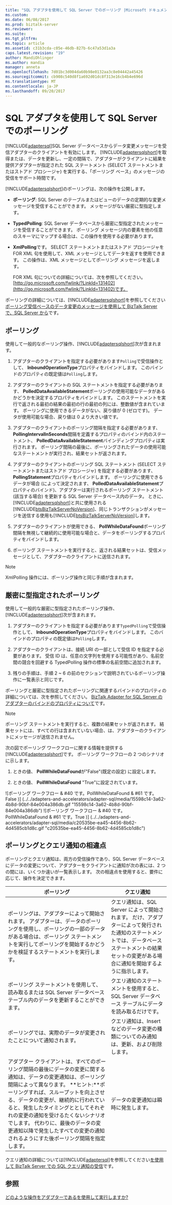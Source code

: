 ```yaml
---
title: "SQL アダプタを使用して SQL Server でのポーリング |Microsoft ドキュメント"
ms.custom: 
ms.date: 06/08/2017
ms.prod: biztalk-server
ms.reviewer: 
ms.suite: 
ms.tgt_pltfrm: 
ms.topic: article
ms.assetid: c31b3cda-c05e-46db-827b-6c47a53d1a3a
caps.latest.revision: "19"
author: MandiOhlinger
ms.author: mandia
manager: anneta
ms.openlocfilehash: 7d01bc3d004da60b98e0132aa3c8e04442a45426
ms.sourcegitcommit: cb908c540d8f1a692d01dc8f313e16cb4b4e696d
ms.translationtype: MT
ms.contentlocale: ja-JP
ms.lasthandoff: 09/20/2017
---
```

# <a name="polling-in-sql-server-using-the-sql-adapter"></a>SQL アダプタを使用して SQL Server でのポーリング
[!INCLUDE[adaptersql](../../includes/adaptersql-md.md)]SQL Server データベースからデータ変更メッセージを受信アダプターのクライアントを有効にします。 [!INCLUDE[adaptersqlshort](../../includes/adaptersqlshort-md.md)]を取得または、データを更新し、一定の間隔で、アダプターがクライアントに結果を提供アダプターが指定された SQL ステートメント (SELECT ステートメントまたはストアド プロシージャ) を実行する、「ポーリング ベース」のメッセージの受信をサポート時間です。  
  
 [!INCLUDE[adaptersqlshort](../../includes/adaptersqlshort-md.md)]のポーリングは、次の操作を公開します。  
  
-   **ポーリング**: SQL Server のテーブルまたはビューのデータの定期的な変更メッセージを受信することができます。 メッセージがない厳密に型指定します。  
  
-   **TypedPolling**: SQL Server データベースから厳密に型指定されたメッセージを受信することができます。 ポーリング メッセージ内の要素を他の任意のスキーマにマップする場合は、この操作を使用する必要があります。  
  
-   **XmlPolling**です。 SELECT ステートメントまたはストアド プロシージャを FOR XML 句を使用して、XML メッセージとしてデータを返すを使用できます。 この操作は、XML メッセージとしてポーリング メッセージを返します。  
  
     FOR XML 句についての詳細については、次を参照してください。 [http://go.microsoft.com/fwlink/?LinkId=131402](http://go.microsoft.com/fwlink/?LinkId=131402)です。  
  
 ポーリングの詳細については、[!INCLUDE[adaptersqlshort](../../includes/adaptersqlshort-md.md)]を参照してください[ポーリング受信ベースのデータ変更のメッセージを使用して BizTalk Server で、SQL Server から](../../adapters-and-accelerators/adapter-sql/receive-polling-based-data-changed-messages-from-sql-server-using-biztalk.md)です。  
  
## <a name="polling"></a>ポーリング  
 使用して一般的なポーリング操作、[!INCLUDE[adaptersqlshort](../../includes/adaptersqlshort-md.md)]次が含まれます。  
  
1.  アダプターのクライアントを指定する必要があります`Polling`で受信操作として、 **InboundOperationType**プロパティをバインドします。 このバインドのプロパティの既定値は`Polling`します。  
  
2.  アダプターのクライアントの SQL ステートメントを指定する必要があります、 **PolledDataAvailableStatement**ポーリングの使用可能なデータがあるかどうかを決定するプロパティをバインドします。 このステートメントを実行で返される最初の結果の最初の行の最初の列には、整数値が含まれています。 ポーリングに使用できるデータがない、戻り値が 0 (ゼロです)。 データが使用可能な場合、戻り値は 0 より大きい値です。  
  
3.  アダプターのクライアントのポーリング間隔を指定する必要があります、 **PollingIntervalInSeconds**間隔を定義するプロパティのバインド内のステートメント、 **PolledDataAvailableStatement**バインディングプロパティは実行されます。 ポーリング間隔の最後に、ポーリングされたデータの使用可能なステートメントが実行され、結果セットが返されます。  
  
4.  アダプターのクライアントのポーリング SQL ステートメント (SELECT ステートメントまたはストアド プロシージャ) を指定する必要があります、 **PollingStatement**プロパティをバインドします。 ポーリングに使用できるデータが場合 (によって決定されます、 **PolledDataAvailableStatement**プロパティのバインド)、アダプターは実行されるポーリング ステートメント (該当する場合) を更新する SQL Server データベース内のデータ。 ときに、[!INCLUDE[adaptersqlshort](../../includes/adaptersqlshort-md.md)]と共に使用される[!INCLUDE[btsBizTalkServerNoVersion](../../includes/btsbiztalkservernoversion-md.md)]、同じトランザクションがメッセージを送信する使用も[!INCLUDE[btsBizTalkServerNoVersion](../../includes/btsbiztalkservernoversion-md.md)]します。  
  
5.  アダプターのクライアントが使用できる、 **PollWhileDataFound**ポーリング間隔を無視して継続的に使用可能な場合と、データをポーリングするプロパティをバインドします。  
  
6.  ポーリング ステートメントを実行すると、返される結果セットは、受信メッセージとして、アダプターのクライアントに送信されます。  
  
> [!NOTE]
>  XmlPolling 操作には、ポーリング操作と同じ手順が含まれます。  
  
## <a name="strongly-typed-polling"></a>厳密に型指定されたポーリング  
 使用して一般的な厳密に型指定されたポーリング操作、[!INCLUDE[adaptersqlshort](../../includes/adaptersqlshort-md.md)]次が含まれます。  
  
1.  アダプターのクライアントを指定する必要があります`TypedPolling`で受信操作として、 **InboundOperationType**プロパティをバインドします。 このバインドのプロパティの既定値は`Polling`します。  
  
2.  アダプターのクライアントは、接続 URI の一部として受信 ID を指定する必要があります。 受信 ID は、任意の文字列を使用する可能性があり、名前空間の競合を回避する TypedPolling 操作の標準の名前空間に追加されます。  
  
3.  残りの手順は、手順 2 ~ 6 の前のセクションで説明されているポーリング操作に一覧表示と同じです。  
  
 ポーリングと厳密に型指定されたポーリングに関連するバインドのプロパティの詳細については、次を参照してください。 [BizTalk Adapter for SQL Server のアダプターのバインドのプロパティについて](../../adapters-and-accelerators/adapter-sql/read-about-the-biztalk-adapter-for-sql-server-adapter-binding-properties.md)です。  
  
> [!NOTE]
>  ポーリング ステートメントを実行すると、複数の結果セットが返されます。 結果セットには、すべての行は含まれていない場合、は、アダプターのクライアントにメッセージが送信されません。  
  
 次の図でポーリング ワークフローに関する情報を提供する[!INCLUDE[adaptersqlshort](../../includes/adaptersqlshort-md.md)]です。 ポーリング ワークフローの 2 つのシナリオに示します。  
  
1.  ときの値、 **PollWhileDataFound**が"False"(既定の設定) に設定します。  
  
2.  ときの値、 **PollWhileDataFound** "True"に設定されています。  
  
 ![ポーリング ワークフロー & #40 です。PollWhileDataFound & #61 です。False &#41;] (../../adapters-and-accelerators/adapter-sql/media/15598c14-3a62-4b8d-90bf-84e004a386db.gif "15598c14-3a62-4b8d-90bf-84e004a386db") ![ポーリング ワークフロー & #40 です。PollWhileDataFound & #61 です。True &#41;] (../../adapters-and-accelerators/adapter-sql/media/c20535be-ea45-4456-8b62-4d4585cb1d8c.gif "c20535be-ea45-4456-8b62-4d4585cb1d8c")  
  
## <a name="differences-between-polling-and-query-notification"></a>ポーリングとクエリ通知の相違点  
 ポーリングとクエリ通知は、両方の受信操作であり、SQL Server データベースにデータの変更について、アダプターをクライアントに通知が次の表には、2 つの間には、いくつか違いが一覧表示します。 次の相違点を使用すると、要件に応じて、操作を決定できます。  
  
|ポーリング|クエリ通知|  
|-------------|------------------------|  
|ポーリングは、アダプターによって開始されます。 アダプターは、データのポーリングを使用し、ポーリングの一部のデータがある場合は、ポーリング ステートメントを実行してポーリングを開始するかどうかを検証するステートメントを実行します。|クエリ通知は、SQL Server によって開始されます。 だけ、アダプターによって発行された通知のステートメントでは、データベース ステートメントの結果セットの変更がある場合に通知を開始するように指示します。|  
|ポーリング ステートメントを使用して、読み取るまたは SQL Server データベース テーブル内のデータを更新することができます。|クエリ通知のステートメントを使用すると、SQL Server データベース テーブルにデータを読み取るだけです。|  
|ポーリングでは、実際のデータが変更されたことについて通知されます。|クエリ通知は、Insert などのデータ変更の種類についてのみ通知は、更新、および削除します。|  
|アダプター クライアントは、すべてのポーリング間隔の最後にデータの変更に関する通知は、データの変更通知は、ポーリング間隔によって異なります。 **ヒント:**ポーリングすれば、スループットを向上させる、データの変更が、継続的に行われていると、発生したタイミングととしてそれぞれの変更の通知を受けるたくないシナリオでします。 代わりに、最後のデータの変更通知以降で発生したすべての変更の通知されるようにすた後ポーリング間隔を指定します。|データの変更通知は瞬時に発生します。|  
  
 クエリ通知の詳細については[!INCLUDE[adaptersql](../../includes/adaptersql-md.md)]を参照してください[を使用して BizTalk Server での SQL クエリ通知の受信](../../adapters-and-accelerators/adapter-sql/receive-sql-query-notifications-using-biztalk-server.md)です。  
  
## <a name="see-also"></a>参照  
 [どのような操作をアダプターであるを使用して実行しますか?](https://msdn.microsoft.com/library/cc185435(v=bts.10).aspx)